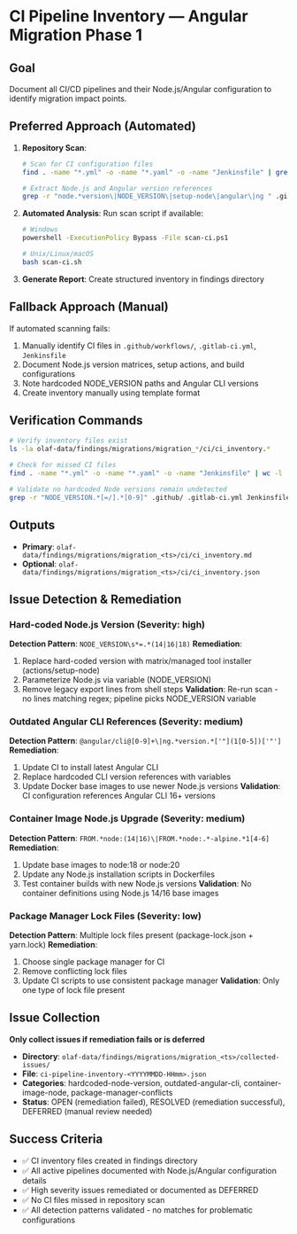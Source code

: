 # CI Pipeline Inventory — Angular Migration Phase 1

## Goal
Document all CI/CD pipelines and their Node.js/Angular configuration to identify migration impact points.

## Preferred Approach (Automated)
1. **Repository Scan**:
   ```bash
   # Scan for CI configuration files
   find . -name "*.yml" -o -name "*.yaml" -o -name "Jenkinsfile" | grep -E "(\.github|\.gitlab|jenkins|ci)"
   
   # Extract Node.js and Angular version references
   grep -r "node.*version\|NODE_VERSION\|setup-node\|angular\|ng " .github/ .gitlab-ci.yml Jenkinsfile 2>/dev/null || true
   ```

2. **Automated Analysis**: Run scan script if available:
   ```bash
   # Windows
   powershell -ExecutionPolicy Bypass -File scan-ci.ps1
   
   # Unix/Linux/macOS  
   bash scan-ci.sh
   ```

3. **Generate Report**: Create structured inventory in findings directory

## Fallback Approach (Manual)
If automated scanning fails:
1. Manually identify CI files in `.github/workflows/`, `.gitlab-ci.yml`, `Jenkinsfile`
2. Document Node.js version matrices, setup actions, and build configurations
3. Note hardcoded NODE_VERSION paths and Angular CLI versions
4. Create inventory manually using template format

## Verification Commands
```bash
# Verify inventory files exist
ls -la olaf-data/findings/migrations/migration_*/ci/ci_inventory.*

# Check for missed CI files
find . -name "*.yml" -o -name "*.yaml" -o -name "Jenkinsfile" | wc -l

# Validate no hardcoded Node versions remain undetected
grep -r "NODE_VERSION.*[=/].*[0-9]" .github/ .gitlab-ci.yml Jenkinsfile 2>/dev/null || echo "No hardcoded NODE_VERSION found"
```

## Outputs
- **Primary**: `olaf-data/findings/migrations/migration_<ts>/ci/ci_inventory.md`
- **Optional**: `olaf-data/findings/migrations/migration_<ts>/ci/ci_inventory.json`

## Issue Detection & Remediation

### Hard-coded Node.js Version (Severity: high)
**Detection Pattern**: `NODE_VERSION\s*=.*(14|16|18)`
**Remediation**: 
1. Replace hard-coded version with matrix/managed tool installer (actions/setup-node)
2. Parameterize Node.js via variable (NODE_VERSION) 
3. Remove legacy export lines from shell steps
**Validation**: Re-run scan - no lines matching regex; pipeline picks NODE_VERSION variable

### Outdated Angular CLI References (Severity: medium)  
**Detection Pattern**: `@angular/cli@[0-9]+\|ng.*version.*['"](1[0-5])['"']`
**Remediation**:
1. Update CI to install latest Angular CLI
2. Replace hardcoded CLI version references with variables
3. Update Docker base images to use newer Node.js versions
**Validation**: CI configuration references Angular CLI 16+ versions

### Container Image Node.js Upgrade (Severity: medium)
**Detection Pattern**: `FROM.*node:(14|16)\|FROM.*node:.*-alpine.*1[4-6]`
**Remediation**:
1. Update base images to node:18 or node:20
2. Update any Node.js installation scripts in Dockerfiles
3. Test container builds with new Node.js versions
**Validation**: No container definitions using Node.js 14/16 base images

### Package Manager Lock Files (Severity: low)
**Detection Pattern**: Multiple lock files present (package-lock.json + yarn.lock)
**Remediation**:
1. Choose single package manager for CI
2. Remove conflicting lock files
3. Update CI scripts to use consistent package manager
**Validation**: Only one type of lock file present

## Issue Collection
**Only collect issues if remediation fails or is deferred**
- **Directory**: `olaf-data/findings/migrations/migration_<ts>/collected-issues/`
- **File**: `ci-pipeline-inventory-<YYYYMMDD-HHmm>.json`
- **Categories**: hardcoded-node-version, outdated-angular-cli, container-image-node, package-manager-conflicts
- **Status**: OPEN (remediation failed), RESOLVED (remediation successful), DEFERRED (manual review needed)

## Success Criteria
- ✅ CI inventory files created in findings directory
- ✅ All active pipelines documented with Node.js/Angular configuration details
- ✅ High severity issues remediated or documented as DEFERRED
- ✅ No CI files missed in repository scan
- ✅ All detection patterns validated - no matches for problematic configurations